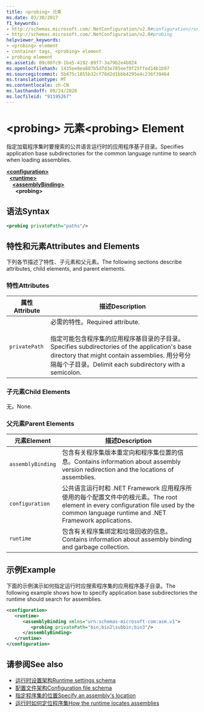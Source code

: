 ```yaml
---
title: <probing> 元素
ms.date: 03/30/2017
f1_keywords:
- http://schemas.microsoft.com/.NetConfiguration/v2.0#configuration/runtime/assemblyBinding/probing
- http://schemas.microsoft.com/.NetConfiguration/v2.0#probing
helpviewer_keywords:
- <probing> element
- container tags, <probing> element
- probing element
ms.assetid: 09c80fc9-1ba5-4192-89f7-3a79b2e4b024
ms.openlocfilehash: 1435ee8ea887b5d7d3e785eef0f25ffed14b1b97
ms.sourcegitcommit: 5b475c1855b32cf78d2d1bbb4295e4c236f39464
ms.translationtype: MT
ms.contentlocale: zh-CN
ms.lasthandoff: 09/24/2020
ms.locfileid: "91195267"
---
```

# <a name="probing-element"></a><span data-ttu-id="8e032-102">\<probing> 元素</span><span class="sxs-lookup"><span data-stu-id="8e032-102">\<probing> Element</span></span>

<span data-ttu-id="8e032-103">指定加载程序集时要搜索的公共语言运行时的应用程序基子目录。</span><span class="sxs-lookup"><span data-stu-id="8e032-103">Specifies application base subdirectories for the common language runtime to search when loading assemblies.</span></span>  
  
[**\<configuration>**](../configuration-element.md)\
&nbsp;&nbsp;[**\<runtime>**](runtime-element.md)\
&nbsp;&nbsp;&nbsp;&nbsp;[**\<assemblyBinding>**](assemblybinding-element-for-runtime.md)\
&nbsp;&nbsp;&nbsp;&nbsp;&nbsp;&nbsp;**\<probing>**  
  
## <a name="syntax"></a><span data-ttu-id="8e032-104">语法</span><span class="sxs-lookup"><span data-stu-id="8e032-104">Syntax</span></span>  
  
```xml  
<probing privatePath="paths"/>  
```  
  
## <a name="attributes-and-elements"></a><span data-ttu-id="8e032-105">特性和元素</span><span class="sxs-lookup"><span data-stu-id="8e032-105">Attributes and Elements</span></span>  

 <span data-ttu-id="8e032-106">下列各节描述了特性、子元素和父元素。</span><span class="sxs-lookup"><span data-stu-id="8e032-106">The following sections describe attributes, child elements, and parent elements.</span></span>  
  
### <a name="attributes"></a><span data-ttu-id="8e032-107">特性</span><span class="sxs-lookup"><span data-stu-id="8e032-107">Attributes</span></span>  
  
|<span data-ttu-id="8e032-108">属性</span><span class="sxs-lookup"><span data-stu-id="8e032-108">Attribute</span></span>|<span data-ttu-id="8e032-109">描述</span><span class="sxs-lookup"><span data-stu-id="8e032-109">Description</span></span>|  
|---------------|-----------------|  
|`privatePath`|<span data-ttu-id="8e032-110">必需的特性。</span><span class="sxs-lookup"><span data-stu-id="8e032-110">Required attribute.</span></span><br /><br /> <span data-ttu-id="8e032-111">指定可能包含程序集的应用程序基目录的子目录。</span><span class="sxs-lookup"><span data-stu-id="8e032-111">Specifies subdirectories of the application's base directory that might contain assemblies.</span></span> <span data-ttu-id="8e032-112">用分号分隔每个子目录。</span><span class="sxs-lookup"><span data-stu-id="8e032-112">Delimit each subdirectory with a semicolon.</span></span>|  
  
### <a name="child-elements"></a><span data-ttu-id="8e032-113">子元素</span><span class="sxs-lookup"><span data-stu-id="8e032-113">Child Elements</span></span>  

<span data-ttu-id="8e032-114">无。</span><span class="sxs-lookup"><span data-stu-id="8e032-114">None.</span></span>  
  
### <a name="parent-elements"></a><span data-ttu-id="8e032-115">父元素</span><span class="sxs-lookup"><span data-stu-id="8e032-115">Parent Elements</span></span>  
  
|<span data-ttu-id="8e032-116">元素</span><span class="sxs-lookup"><span data-stu-id="8e032-116">Element</span></span>|<span data-ttu-id="8e032-117">描述</span><span class="sxs-lookup"><span data-stu-id="8e032-117">Description</span></span>|  
|-------------|-----------------|  
|`assemblyBinding`|<span data-ttu-id="8e032-118">包含有关程序集版本重定向和程序集位置的信息。</span><span class="sxs-lookup"><span data-stu-id="8e032-118">Contains information about assembly version redirection and the locations of assemblies.</span></span>|  
|`configuration`|<span data-ttu-id="8e032-119">公共语言运行时和 .NET Framework 应用程序所使用的每个配置文件中的根元素。</span><span class="sxs-lookup"><span data-stu-id="8e032-119">The root element in every configuration file used by the common language runtime and .NET Framework applications.</span></span>|  
|`runtime`|<span data-ttu-id="8e032-120">包含有关程序集绑定和垃圾回收的信息。</span><span class="sxs-lookup"><span data-stu-id="8e032-120">Contains information about assembly binding and garbage collection.</span></span>|  
  
## <a name="example"></a><span data-ttu-id="8e032-121">示例</span><span class="sxs-lookup"><span data-stu-id="8e032-121">Example</span></span>  

 <span data-ttu-id="8e032-122">下面的示例演示如何指定运行时应搜索程序集的应用程序基子目录。</span><span class="sxs-lookup"><span data-stu-id="8e032-122">The following example shows how to specify application base subdirectories the runtime should search for assemblies.</span></span>  
  
```xml  
<configuration>  
   <runtime>  
      <assemblyBinding xmlns="urn:schemas-microsoft-com:asm.v1">  
         <probing privatePath="bin;bin2\subbin;bin3"/>  
      </assemblyBinding>  
   </runtime>  
</configuration>  
```  
  
## <a name="see-also"></a><span data-ttu-id="8e032-123">请参阅</span><span class="sxs-lookup"><span data-stu-id="8e032-123">See also</span></span>

- [<span data-ttu-id="8e032-124">运行时设置架构</span><span class="sxs-lookup"><span data-stu-id="8e032-124">Runtime settings schema</span></span>](index.md)
- [<span data-ttu-id="8e032-125">配置文件架构</span><span class="sxs-lookup"><span data-stu-id="8e032-125">Configuration file schema</span></span>](../index.md)
- [<span data-ttu-id="8e032-126">指定程序集的位置</span><span class="sxs-lookup"><span data-stu-id="8e032-126">Specify an assembly's location</span></span>](../../../../standard/assembly/location.md)
- [<span data-ttu-id="8e032-127">运行时如何定位程序集</span><span class="sxs-lookup"><span data-stu-id="8e032-127">How the runtime locates assemblies</span></span>](../../../deployment/how-the-runtime-locates-assemblies.md)
